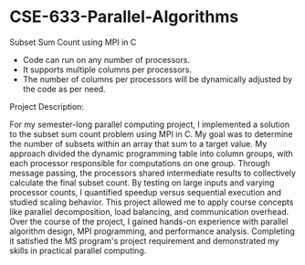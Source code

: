 # CSE-633-Parallel-Algorithms
Subset Sum Count using MPI in C

* Code can run on any number of processors.
* It supports multiple columns per processors.
* The number of columns per processors will be dynamically adjusted by the code as per need.

Project Description:

For my semester-long parallel computing project, I implemented a solution to the subset sum count problem using MPI in C. My goal was to determine the number of subsets within an array that sum to a target value. My approach divided the dynamic programming table into column groups, with each processor responsible for computations on one group. Through message passing, the processors shared intermediate results to collectively calculate the final subset count. By testing on large inputs and varying processor counts, I quantified speedup versus sequential execution and studied scaling behavior. This project allowed me to apply course concepts like parallel decomposition, load balancing, and communication overhead. Over the course of the project, I gained hands-on experience with parallel algorithm design, MPI programming, and performance analysis. Completing it satisfied the MS program's project requirement and demonstrated my skills in practical parallel computing.
